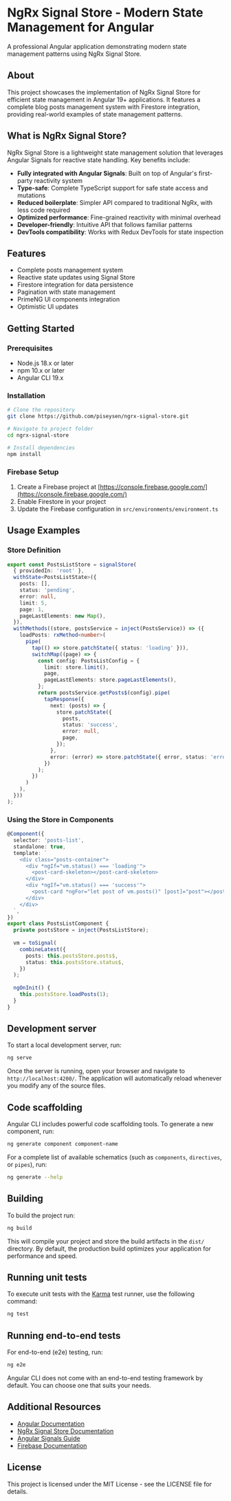 # NgRx Signal Store - Modern State Management for Angular

A professional Angular application demonstrating modern state management patterns using NgRx Signal Store.

## About

This project showcases the implementation of NgRx Signal Store for efficient state management in Angular 19+ applications. It features a complete blog posts management system with Firestore integration, providing real-world examples of state management patterns.

## What is NgRx Signal Store?

NgRx Signal Store is a lightweight state management solution that leverages Angular Signals for reactive state handling. Key benefits include:

- **Fully integrated with Angular Signals**: Built on top of Angular's first-party reactivity system
- **Type-safe**: Complete TypeScript support for safe state access and mutations
- **Reduced boilerplate**: Simpler API compared to traditional NgRx, with less code required
- **Optimized performance**: Fine-grained reactivity with minimal overhead
- **Developer-friendly**: Intuitive API that follows familiar patterns
- **DevTools compatibility**: Works with Redux DevTools for state inspection

## Features

- Complete posts management system
- Reactive state updates using Signal Store
- Firestore integration for data persistence
- Pagination with state management
- PrimeNG UI components integration
- Optimistic UI updates

## Getting Started

### Prerequisites

- Node.js 18.x or later
- npm 10.x or later
- Angular CLI 19.x

### Installation

```bash
# Clone the repository
git clone https://github.com/piseysen/ngrx-signal-store.git

# Navigate to project folder
cd ngrx-signal-store

# Install dependencies
npm install
```

### Firebase Setup

1. Create a Firebase project at [https://console.firebase.google.com/](https://console.firebase.google.com/)
2. Enable Firestore in your project
3. Update the Firebase configuration in `src/environments/environment.ts`

## Usage Examples

### Store Definition

```typescript
export const PostsListStore = signalStore(
  { providedIn: 'root' },
  withState<PostsListState>({
    posts: [],
    status: 'pending',
    error: null,
    limit: 5,
    page: 1,
    pageLastElements: new Map(),
  }),
  withMethods((store, postsService = inject(PostsService)) => ({
    loadPosts: rxMethod<number>(
      pipe(
        tap(() => store.patchState({ status: 'loading' })),
        switchMap((page) => {
          const config: PostsListConfig = {
            limit: store.limit(),
            page,
            pageLastElements: store.pageLastElements(),
          };
          return postsService.getPosts$(config).pipe(
            tapResponse({
              next: (posts) => {
                store.patchState({
                  posts,
                  status: 'success',
                  error: null,
                  page,
                });
              },
              error: (error) => store.patchState({ error, status: 'error' }),
            })
          );
        })
      )
    ),
  }))
);
```

### Using the Store in Components

```typescript
@Component({
  selector: 'posts-list',
  standalone: true,
  template: `
    <div class="posts-container">
      <div *ngIf="vm.status() === 'loading'">
        <post-card-skeleton></post-card-skeleton>
      </div>
      <div *ngIf="vm.status() === 'success'">
        <post-card *ngFor="let post of vm.posts()" [post]="post"></post-card>
      </div>
    </div>
  `,
})
export class PostsListComponent {
  private postsStore = inject(PostsListStore);
  
  vm = toSignal(
    combineLatest({
      posts: this.postsStore.posts$,
      status: this.postsStore.status$,
    })
  );
  
  ngOnInit() {
    this.postsStore.loadPosts(1);
  }
}
```

## Development server

To start a local development server, run:

```bash
ng serve
```

Once the server is running, open your browser and navigate to `http://localhost:4200/`. The application will automatically reload whenever you modify any of the source files.

## Code scaffolding

Angular CLI includes powerful code scaffolding tools. To generate a new component, run:

```bash
ng generate component component-name
```

For a complete list of available schematics (such as `components`, `directives`, or `pipes`), run:

```bash
ng generate --help
```

## Building

To build the project run:

```bash
ng build
```

This will compile your project and store the build artifacts in the `dist/` directory. By default, the production build optimizes your application for performance and speed.

## Running unit tests

To execute unit tests with the [Karma](https://karma-runner.github.io) test runner, use the following command:

```bash
ng test
```

## Running end-to-end tests

For end-to-end (e2e) testing, run:

```bash
ng e2e
```

Angular CLI does not come with an end-to-end testing framework by default. You can choose one that suits your needs.

## Additional Resources

- [Angular Documentation](https://angular.dev)
- [NgRx Signal Store Documentation](https://ngrx.io/guide/signals/signal-store)
- [Angular Signals Guide](https://angular.dev/guide/signals)
- [Firebase Documentation](https://firebase.google.com/docs)

## License

This project is licensed under the MIT License - see the LICENSE file for details.
